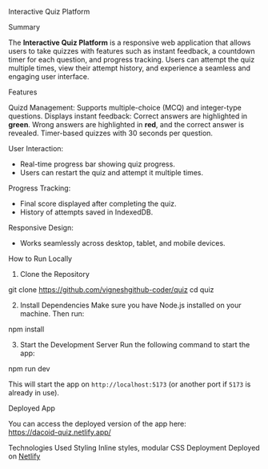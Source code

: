 
Interactive Quiz Platform

Summary

The **Interactive Quiz Platform** is a responsive web application that allows users to take quizzes with features such as instant feedback, a countdown timer for each question, and progress tracking. Users can attempt the quiz multiple times, view their attempt history, and experience a seamless and engaging user interface.


Features

Quizd Management:
 Supports multiple-choice (MCQ) and integer-type questions.
   Displays instant feedback:
     Correct answers are highlighted in **green**.
     Wrong answers are highlighted in **red**, and the correct answer is revealed.
   Timer-based quizzes with 30 seconds per question.

User Interaction:
  - Real-time progress bar showing quiz progress.
  - Users can restart the quiz and attempt it multiple times.

Progress Tracking:
  - Final score displayed after completing the quiz.
  - History of attempts saved in IndexedDB.

Responsive Design:
  - Works seamlessly across desktop, tablet, and mobile devices.



How to Run Locally

1. Clone the Repository

git clone https://github.com/vigneshgithub-coder/quiz
cd quiz


2. Install Dependencies
Make sure you have Node.js installed on your machine. Then run:

npm install


3. Start the Development Server
Run the following command to start the app:

npm run dev


This will start the app on `http://localhost:5173` (or another port if `5173` is already in use).



Deployed App

You can access the deployed version of the app here:  
https://dacoid-quiz.netlify.app/ 



Technologies Used
 Styling Inline styles, modular CSS
 Deployment Deployed on [Netlify](https://dacoid-quiz.netlify.app/)



